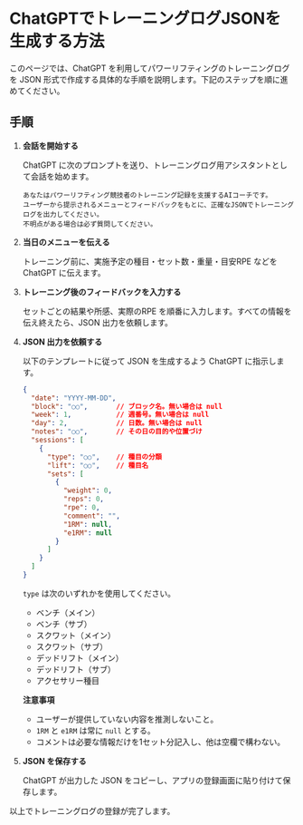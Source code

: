 # ChatGPTでトレーニングログJSONを生成する方法

このページでは、ChatGPT を利用してパワーリフティングのトレーニングログを JSON 形式で作成する具体的な手順を説明します。下記のステップを順に進めてください。

## 手順

1. **会話を開始する**

   ChatGPT に次のプロンプトを送り、トレーニングログ用アシスタントとして会話を始めます。

   ```
   あなたはパワーリフティング競技者のトレーニング記録を支援するAIコーチです。
   ユーザーから提示されるメニューとフィードバックをもとに、正確なJSONでトレーニングログを出力してください。
   不明点がある場合は必ず質問してください。
   ```

2. **当日のメニューを伝える**

   トレーニング前に、実施予定の種目・セット数・重量・目安RPE などを ChatGPT に伝えます。

3. **トレーニング後のフィードバックを入力する**

   セットごとの結果や所感、実際のRPE を順番に入力します。すべての情報を伝え終えたら、JSON 出力を依頼します。

4. **JSON 出力を依頼する**

   以下のテンプレートに従って JSON を生成するよう ChatGPT に指示します。

   ```json
   {
     "date": "YYYY-MM-DD",
     "block": "○○",       // ブロック名。無い場合は null
     "week": 1,           // 週番号。無い場合は null
     "day": 2,            // 日数。無い場合は null
     "notes": "○○",       // その日の目的や位置づけ
     "sessions": [
       {
         "type": "○○",    // 種目の分類
         "lift": "○○",    // 種目名
         "sets": [
           {
             "weight": 0,
             "reps": 0,
             "rpe": 0,
             "comment": "",
             "1RM": null,
             "e1RM": null
           }
         ]
       }
     ]
   }
   ```

   `type` は次のいずれかを使用してください。

   - ベンチ（メイン）
   - ベンチ（サブ）
   - スクワット（メイン）
   - スクワット（サブ）
   - デッドリフト（メイン）
   - デッドリフト（サブ）
   - アクセサリー種目

   **注意事項**

   - ユーザーが提供していない内容を推測しないこと。
   - `1RM` と `e1RM` は常に `null` とする。
   - コメントは必要な情報だけを1セット分記入し、他は空欄で構わない。

5. **JSON を保存する**

   ChatGPT が出力した JSON をコピーし、アプリの登録画面に貼り付けて保存します。

以上でトレーニングログの登録が完了します。
